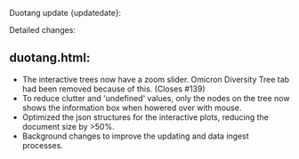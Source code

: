 Duotang update {updatedate}:  

Detailed changes:
## duotang.html:
* The interactive trees now have a zoom slider. Omicron Diversity Tree tab had been removed because of this. (Closes #139)
* To reduce clutter and 'undefined' values, only the nodes on the tree now shows the information box when howered over with mouse.
* Optimized the json structures for the interactive plots, reducing the document size by >50%.
* Background changes to improve the updating and data ingest processes.